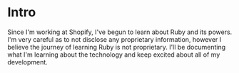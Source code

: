 # Intro

Since I'm working at Shopify, I've begun to learn about Ruby and its powers. I'm very careful as to not disclose any proprietary information, however I believe the journey of learning Ruby is not proprietary. I'll be documenting what I'm learning about the technology and keep excited about all of my development.  


